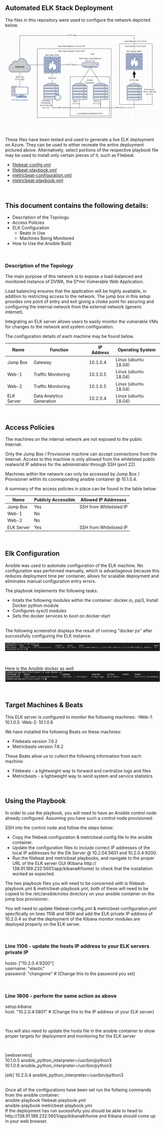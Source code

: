 ## Automated ELK Stack Deployment 

The files in this repository were used to configure the network depicted below.

![](Diagrams/elk_network_diagram.png)

<br>

These files have been tested and used to generate a live ELK deployment on Azure. They can be used to either recreate the entire deployment pictured above. Alternatively, select portions of the respective playbook file may be used to install only certain pieces of it, such as Filebeat.

- [filebeat-config.yml](Ansible/filebeat-config.ymlansible_config.yml)
- [filebeat-playbook.yml](Ansible/filebeat-playbook.yml)
- [metricbeat-configuration.yml](Ansible/metricbeat-configuration.yml)
- [metricbeat-playbook.yml](Ansible/metricbeat-playbook.yml)


<br>

## This document contains the following details:
- Description of the Topologu
- Access Policies
- ELK Configuration
  - Beats in Use
  - Machines Being Monitored
- How to Use the Ansible Build

<br>

### Description of the Topology

The main purpose of this network is to expose a load-balanced and monitored instance of DVWA, the D*mn Vulnerable Web Application.

Load balancing ensures that the application will be highly available, in addition to restricting access to the network. The jump box in this setup provides one point of entry and exit giving a choke point for securing and configuring the internal network from the external network (generic internet).

Integrating an ELK server allows users to easily monitor the vulnerable VMs for changes to the network and system configuration.

The configuration details of each machine may be found below.

| Name       | Function                   | IP Address | Operating System     |
|------------|----------------------------|------------|----------------------|
| Jump Box   | Gateway                    | 10.1.0.4   | Linux (ubuntu 18.04) |
| Web-1      | Traffic Monitoring         | 10.1.0.5   | Linux (ubuntu 18.04) |
| Web-2      | Traffic Monitoring         | 10.1.0.5   | Linux (ubuntu 18.04) |
| ELK Server | Data Analytics Generation  | 10.2.0.4   | Linux (ubuntu 18.04) |

<br>

## Access Policies

The machines on the internal network are not exposed to the public Internet. 

Only the Jump Box / Provisioner machine can accept connections from the Internet. Access to this machine is only allowed from the whitelsted public realworld IP address for the administrator through SSH (port 22).

Machines within the network can only be accessed by Jump Box / Provisioner within its cooresponding ansible container @ 10.1.0.4.

A summary of the access policies in place can be found in the table below:

| Name       | Publicly Accessible | Allowed IP Addresses    |
|------------|---------------------|-------------------------|
| Jump Box   | Yes                 | SSH from Whitelisted IP |
| Web-1      | No                  |                         |
| Web-2      | No                  |                         |
| ELK Server | Yes                 | SSH from Whitelisted IP |

<br>

## Elk Configuration

Ansible was used to automate configuration of the ELK machine. No configuration was performed manually, which is advantageous because this reduces deployment time per container, allows for scalable deployment and eliminates manual configuration entry errors.

The playbook implements the following tasks:
- Intalls the following modules within the container: docker.io, pip3, Install Docker python module 
- Configures sysctl modules 
- Sets the docker services to boot on docker start

<br>
The following screenshot displays the result of running "docker ps" after successfully configuring the ELK instance.


![](Screenshots/ELK_Container.png)

<br>

Here is the Ansible docker as well
![](Screenshots/Ansible_Container.png)

<br>

## Target Machines & Beats
This ELK server is configured to monitor the following machines:
-Web-1: 10.1.0.5
-Web-2: 10.1.0.6

We have installed the following Beats on these machines:
- Filebeats version 7.6.2
- Metricbeats version 7.6.2

These Beats allow us to collect the following information from each machine:
- Filebeats - a lightweight way to forward and centralize logs and files
- Metricbeats - a lightweight way to send system and service statistics

<br>

## Using the Playbook
In order to use the playbook, you will need to have an Ansible control node already configured. Assuming you have such a control node provisioned: 

SSH into the control node and follow the steps below:
- Copy the filebeat.configuration & metricbeat.config file to the ansible container.
- Update the configuration files to include correct IP addresses of the local IP addresses for the Elk Server @ 10.2.04:5601 and 10.2.0.4:9200.
- Run the filebeat and metricbeat playbooks, and navigate to the proper URL of the ELK server GUI (Kibana http://
138.91.189.232:5601/app/kibana#/home) to check that the installation worked as expected.

The two playbook files you will need to be concerned with is filebeat-playbook.yml & metricbeat-playbook.yml, both of these will need to be copied to the /etc/ansible/roles directory on your ansible container on the jump box provisioner.

You will need to update filebeat-config.yml & metricbeat-configuration.yml specifically on lines 1106 and 1806 and add the ELK private IP address of 10.2.0.4 so that the deployment of the Kibana monitor modules are deployed properly on the ELK server.

<br>

### Line 1106 - update the hosts IP address to your ELK servers private IP
hosts: ["10.2.0.4:9200"]<br>
username: "elastic"<br>
password: "changeme" # (Change this to the password you set)<br>

<br>

### Line 1806 - perform the same action as above
setup.kibana:<br>
  host: "10.2.0.4:5601" # (Change this to the IP address of your ELK server)

<br>

You will also need to update the hosts file in the ansible container to show proper targets for deployment and monitoring for the ELK server 

<br>

[webservers]<br>
10.1.0.5 ansible_python_interpreter=/usr/bin/python3 <br>
10.1.0.6 ansible_python_interpreter=/usr/bin/python3

[elk]
10.2.0.4 ansible_python_interpreter=/usr/bin/python3

<br>
Once all of the configurations have been set run the follwing commands from the ansible container:

<br>
ansible-playbook filebeat-playbook.yml<br>
ansible-playbook metricbeat-playbook.yml

<br>
If the deployment has run sucessfully you should be able to head to http://138.91.189.232:5601/app/kibana#/home and Kibana should come up in your web browser.
